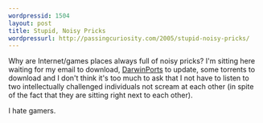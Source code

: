 ```yaml
---
wordpressid: 1504
layout: post
title: Stupid, Noisy Pricks
wordpressurl: http://passingcuriosity.com/2005/stupid-noisy-pricks/
---
```

Why are Internet/games places always full of noisy pricks? I'm sitting here waiting for my email to download, <a href="http://www.darwinports.org/">DarwinPorts</a> to update, some torrents to download and I don't think it's too much to ask that I not have to listen to two intellectually challenged individuals not scream at each other (in spite of the fact that they are sitting right next to each other).

I hate gamers.
